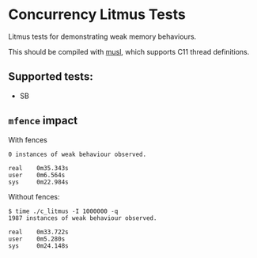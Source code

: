 # Concurrency Litmus Tests
Litmus tests for demonstrating weak memory behaviours.

This should be compiled with [musl](http://www.musl-libc.org/), which supports
C11 thread definitions.

## Supported tests:
 - SB


## `mfence` impact

With fences
```
0 instances of weak behaviour observed.

real    0m35.343s
user    0m6.564s
sys     0m22.984s
```

Without fences:
```
$ time ./c_litmus -I 1000000 -q
1987 instances of weak behaviour observed.

real    0m33.722s
user    0m5.280s
sys     0m24.148s
```
